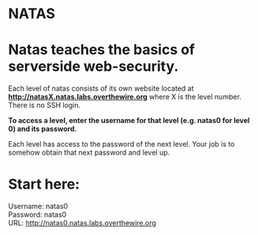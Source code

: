 # NATAS

# Natas teaches the basics of serverside web-security.

Each level of natas consists of its own website located at **http://natasX.natas.labs.overthewire.org** where X is the level number. There is no SSH login.

**To access a level, enter the username for that level (e.g. natas0 for level 0) and its password.**

Each level has access to the password of the next level. Your job is to somehow obtain that next password and level up.

# Start here:

Username: natas0\
Password: natas0\
URL:      http://natas0.natas.labs.overthewire.org


